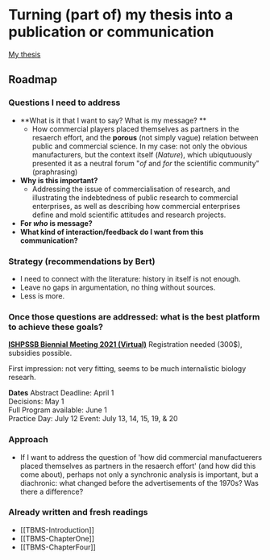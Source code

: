 # Turning (part of) my thesis into a publication or communication



[My thesis](zotero://select/items/1_MANBHFK2)


## Roadmap

### Questions I need to address
- **What is it that I want to say? What is my message? **
	- How commercial players placed themselves as partners in the resaerch effort, and the **porous** (not simply vague) relation between public and commercial science. In my case: not only the obvious manufacturers, but the context itself (*Nature*), which ubiqutuously presented it as a neutral forum "*of* and *for* the scientific community" (praphrasing)
- **Why is this important?**
	- Addressing the issue of commercialisation of research, and illustrating the indebtedness of public research to commercial enterprises, as well as describing how commercial enterprises define and mold scientific attitudes and research projects.
- **For *who* is message?**
- **What kind of interaction/feedback do I want from this communication?**

### Strategy (recommendations by Bert)

- I need to connect with the literature: history in itself is not enough.
- Leave no gaps in argumentation, no thing without sources.
- Less is more.


### Once those questions are addressed: what is the best platform to achieve these goals?

**[ISHPSSB Biennial Meeting 2021 (Virtual)](https://meetings.cshl.edu/meetings.aspx?meet=ISH&year=21)**
Registration needed (300$), subsidies possible.

First impression: not very fitting, seems to be much internalistic biology researh.  

**Dates**
Abstract Deadline: April 1  
Decisions: May 1  
Full Program available: June 1  
Practice Day: July 12
Event: July 13, 14, 15, 19, & 20

### Approach
- If I want to address the question of 'how did commercial manufactuerers placed themselves as partners in the resaerch effort' (and how did this come about), perhaps not only a synchronic analysis is important, but a diachronic: what changed before the advertisements of the 1970s? Was there a difference? 

### Already written and fresh readings
- [[TBMS-Introduction]]
- [[TBMS-ChapterOne]]
- [[TBMS-ChapterFour]]

